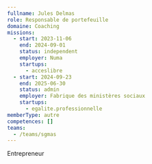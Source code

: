 ```yaml
---
fullname: Jules Delmas
role: Responsable de portefeuille
domaine: Coaching
missions:
  - start: 2023-11-06
    end: 2024-09-01
    status: independent
    employer: Numa
    startups:
      - acceslibre
  - start: 2024-09-23
    end: 2025-06-30
    status: admin
    employer: Fabrique des ministères sociaux
    startups:
      - egalite.professionnelle
memberType: autre
competences: []
teams:
  - /teams/sgmas
---
```

Entrepreneur